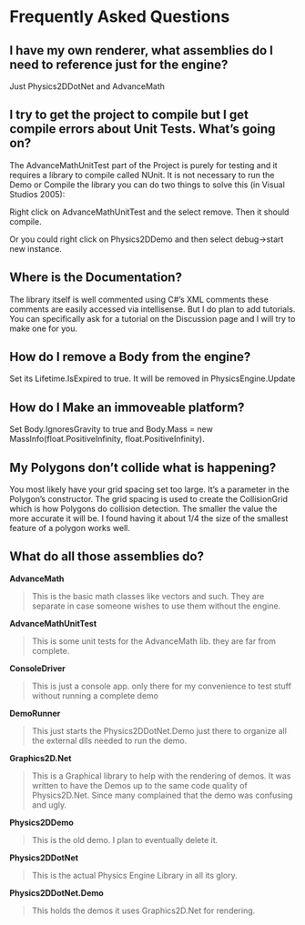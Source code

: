 # Frequently Asked Questions #


## I have my own renderer, what assemblies do I need to reference just for the engine? ##

Just Physics2DDotNet and AdvanceMath


## I try to get the project to compile but I get compile errors about Unit Tests. What’s going on? ##


The AdvanceMathUnitTest part of the Project is purely for testing and it requires a library to compile called NUnit. It is not necessary to run the Demo or Compile the library you can do two things to solve this (in Visual Studios 2005):

Right click on AdvanceMathUnitTest and the select remove. Then it
should compile.

Or you could right click on Physics2DDemo and then select debug->start
new instance.



## Where is the Documentation? ##

The library itself is well commented using C#’s XML comments these comments are easily accessed via intellisense. But I do plan to add tutorials. You can specifically ask for a tutorial on the Discussion page and I will try to make one for you.

## How do I remove a Body from the engine? ##

Set its Lifetime.IsExpired to true. It will be removed in PhysicsEngine.Update

## How do I Make an immoveable platform? ##

Set Body.IgnoresGravity to true and Body.Mass = new MassInfo(float.PositiveInfinity, float.PositiveInfinity).

## My Polygons don’t collide what is happening? ##

You most likely have your grid spacing set too large. It’s a parameter in the Polygon’s constructor. The grid spacing is used to create the CollisionGrid which is how Polygons do collision detection. The smaller the value the more accurate it will be. I found having it about 1/4 the size of the smallest feature of a polygon works well.

## What do all those assemblies do? ##

**AdvanceMath**
> This is the basic math classes like vectors and such. They are separate in case someone
> wishes to use them without the engine.

**AdvanceMathUnitTest**
> This is some unit tests for the AdvanceMath lib. they are far from complete.

**ConsoleDriver**
> This is just a console app. only there for my convenience to test stuff without running a
> complete demo

**DemoRunner**
> This just starts the Physics2DDotNet.Demo just there to organize all the external dlls
> needed to run the demo.

**Graphics2D.Net**
> This is a Graphical library to help with the rendering of demos. It was written to have
> the Demos up to the same code quality of Physics2D.Net. Since many complained that the
> demo was confusing and ugly.

**Physics2DDemo**
> This is the old demo. I plan to eventually delete it.

**Physics2DDotNet**
> This is the actual Physics Engine Library in all its glory.

**Physics2DDotNet.Demo**
> This holds the demos it uses Graphics2D.Net for rendering.